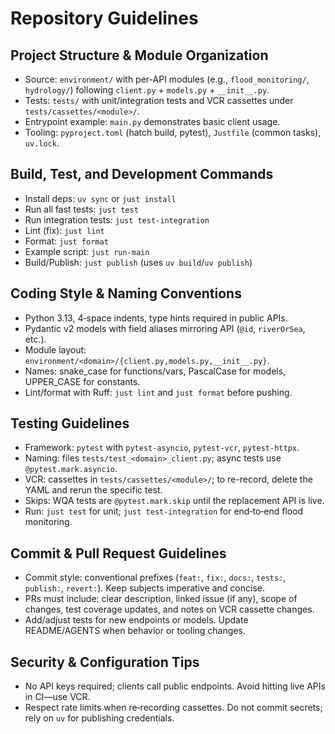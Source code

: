 # Repository Guidelines

## Project Structure & Module Organization
- Source: `environment/` with per-API modules (e.g., `flood_monitoring/`, `hydrology/`) following `client.py` + `models.py` + `__init__.py`.
- Tests: `tests/` with unit/integration tests and VCR cassettes under `tests/cassettes/<module>/`.
- Entrypoint example: `main.py` demonstrates basic client usage.
- Tooling: `pyproject.toml` (hatch build, pytest), `Justfile` (common tasks), `uv.lock`.

## Build, Test, and Development Commands
- Install deps: `uv sync` or `just install`
- Run all fast tests: `just test`
- Run integration tests: `just test-integration`
- Lint (fix): `just lint`
- Format: `just format`
- Example script: `just run-main`
- Build/Publish: `just publish` (uses `uv build`/`uv publish`)

## Coding Style & Naming Conventions
- Python 3.13, 4‑space indents, type hints required in public APIs.
- Pydantic v2 models with field aliases mirroring API (`@id`, `riverOrSea`, etc.).
- Module layout: `environment/<domain>/{client.py,models.py,__init__.py}`.
- Names: snake_case for functions/vars, PascalCase for models, UPPER_CASE for constants.
- Lint/format with Ruff: `just lint` and `just format` before pushing.

## Testing Guidelines
- Framework: `pytest` with `pytest-asyncio`, `pytest-vcr`, `pytest-httpx`.
- Naming: files `tests/test_<domain>_client.py`; async tests use `@pytest.mark.asyncio`.
- VCR: cassettes in `tests/cassettes/<module>/`; to re-record, delete the YAML and rerun the specific test.
- Skips: WQA tests are `@pytest.mark.skip` until the replacement API is live.
- Run: `just test` for unit; `just test-integration` for end‑to‑end flood monitoring.

## Commit & Pull Request Guidelines
- Commit style: conventional prefixes (`feat:`, `fix:`, `docs:`, `tests:`, `publish:`, `revert:`). Keep subjects imperative and concise.
- PRs must include: clear description, linked issue (if any), scope of changes, test coverage updates, and notes on VCR cassette changes.
- Add/adjust tests for new endpoints or models. Update README/AGENTS when behavior or tooling changes.

## Security & Configuration Tips
- No API keys required; clients call public endpoints. Avoid hitting live APIs in CI—use VCR.
- Respect rate limits when re‑recording cassettes. Do not commit secrets; rely on `uv` for publishing credentials.
